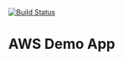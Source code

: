 [![Build Status](https://travis-ci.org/rattrap/aws-demo-app.svg?branch=master)](https://travis-ci.org/rattrap/aws-demo-app)

# AWS Demo App